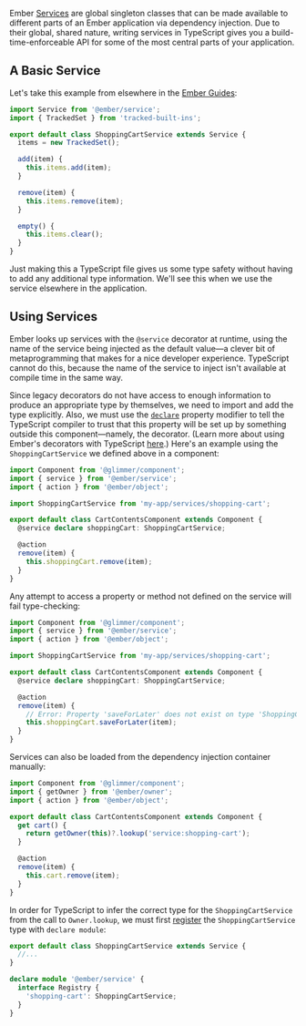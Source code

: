 Ember [Services] are global singleton classes that can be made available to different parts of an Ember application via dependency injection. Due to their global, shared nature, writing services in TypeScript gives you a build-time-enforceable API for some of the most central parts of your application.

## A Basic Service

Let's take this example from elsewhere in the [Ember Guides][example-location]:

```typescript {data-filename="app/services/shopping-cart.ts"}
import Service from '@ember/service';
import { TrackedSet } from 'tracked-built-ins';

export default class ShoppingCartService extends Service {
  items = new TrackedSet();

  add(item) {
    this.items.add(item);
  }

  remove(item) {
    this.items.remove(item);
  }

  empty() {
    this.items.clear();
  }
}
```

Just making this a TypeScript file gives us some type safety without having to add any additional type information. We'll see this when we use the service elsewhere in the application.

## Using Services

Ember looks up services with the `@service` decorator at runtime, using the name of the service being injected as the default value—a clever bit of metaprogramming that makes for a nice developer experience. TypeScript cannot do this, because the name of the service to inject isn't available at compile time in the same way.

Since legacy decorators do not have access to enough information to produce an appropriate type by themselves, we need to import and add the type explicitly. Also, we must use the [`declare`][declare] property modifier to tell the TypeScript compiler to trust that this property will be set up by something outside this component—namely, the decorator. (Learn more about using Ember's decorators with TypeScript [here][decorators].) Here's an example using the `ShoppingCartService` we defined above in a component:

```typescript {data-filename="app/components/cart-contents.ts"}
import Component from '@glimmer/component';
import { service } from '@ember/service';
import { action } from '@ember/object';

import ShoppingCartService from 'my-app/services/shopping-cart';

export default class CartContentsComponent extends Component {
  @service declare shoppingCart: ShoppingCartService;

  @action
  remove(item) {
    this.shoppingCart.remove(item);
  }
}
```

Any attempt to access a property or method not defined on the service will fail type-checking:

```typescript {data-filename="app/components/cart-contents.ts"}
import Component from '@glimmer/component';
import { service } from '@ember/service';
import { action } from '@ember/object';

import ShoppingCartService from 'my-app/services/shopping-cart';

export default class CartContentsComponent extends Component {
  @service declare shoppingCart: ShoppingCartService;

  @action
  remove(item) {
    // Error: Property 'saveForLater' does not exist on type 'ShoppingCartService'.
    this.shoppingCart.saveForLater(item);
  }
}
```

Services can also be loaded from the dependency injection container manually:

```typescript {data-filename="app/components/cart-contents.ts"}
import Component from '@glimmer/component';
import { getOwner } from '@ember/owner';
import { action } from '@ember/object';

export default class CartContentsComponent extends Component {
  get cart() {
    return getOwner(this)?.lookup('service:shopping-cart');
  }

  @action
  remove(item) {
    this.cart.remove(item);
  }
}
```

In order for TypeScript to infer the correct type for the `ShoppingCartService` from the call to `Owner.lookup`, we must first [register][registries] the `ShoppingCartService` type with `declare module`:

```typescript {data-filename="app/services/shopping-cart.ts"}
export default class ShoppingCartService extends Service {
  //...
}

declare module '@ember/service' {
  interface Registry {
    'shopping-cart': ShoppingCartService;
  }
}
```

<!-- Internal links -->

[example-location]: ../../../services/#toc_defining-services
[decorators]: ../../additional-resources/gotchas/#toc_decorators
[registries]: ../../additional-resources/gotchas/#toc_registries
[services]: ../../../services/

<!-- External links -->

[declare]: https://www.typescriptlang.org/docs/handbook/release-notes/typescript-3-7.html#the-usedefineforclassfields-flag-and-the-declare-property-modifier
